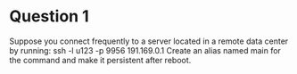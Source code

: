# Question 1
Suppose you connect frequently to a server located in a remote data center by running: ssh -l u123 -p 9956 191.169.0.1 
Create an alias named main for the command and make it persistent after reboot.